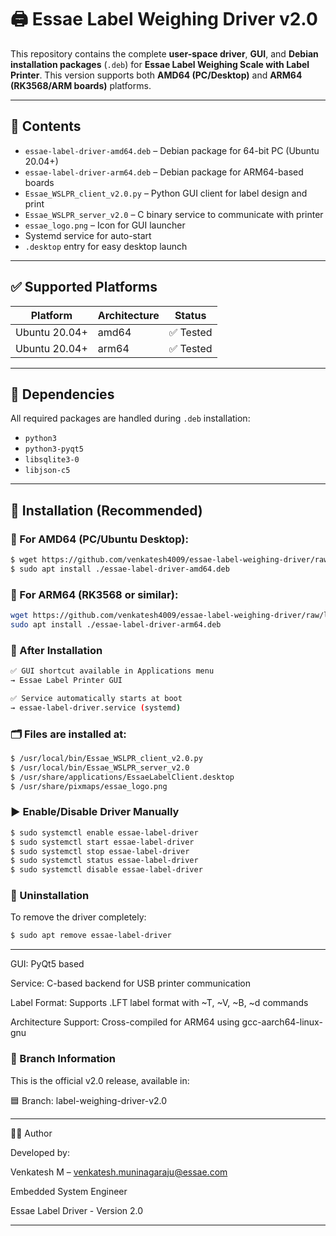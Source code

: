 # 🖨️ Essae Label Weighing Driver v2.0

This repository contains the complete **user-space driver**, **GUI**, and **Debian installation packages** (`.deb`) for **Essae Label Weighing Scale with Label Printer**. This version supports both **AMD64 (PC/Desktop)** and **ARM64 (RK3568/ARM boards)** platforms.

---

## 📂 Contents

- `essae-label-driver-amd64.deb` – Debian package for 64-bit PC (Ubuntu 20.04+)
- `essae-label-driver-arm64.deb` – Debian package for ARM64-based boards
- `Essae_WSLPR_client_v2.0.py` – Python GUI client for label design and print
- `Essae_WSLPR_server_v2.0` – C binary service to communicate with printer
- `essae_logo.png` – Icon for GUI launcher
- Systemd service for auto-start
- `.desktop` entry for easy desktop launch

---

## ✅ Supported Platforms

| Platform         | Architecture | Status      |
|------------------|--------------|-------------|
| Ubuntu 20.04+    | amd64        | ✅ Tested   |
| Ubuntu 20.04+    | arm64        | ✅ Tested   |

---

## 🔧 Dependencies

All required packages are handled during `.deb` installation:
- `python3`
- `python3-pyqt5`
- `libsqlite3-0`
- `libjson-c5`

---

## 💾 Installation (Recommended)

### 🔹 For **AMD64** (PC/Ubuntu Desktop):

```bash
$ wget https://github.com/venkatesh4009/essae-label-weighing-driver/raw/label-weighing-driver-v2.0/essae-label-driver-amd64.deb
$ sudo apt install ./essae-label-driver-amd64.deb
```

### 🔹 For ARM64 (RK3568 or similar):
```bash
wget https://github.com/venkatesh4009/essae-label-weighing-driver/raw/label-weighing-driver-v2.0/essae-label-driver-arm64.deb
sudo apt install ./essae-label-driver-arm64.deb
```

### 🚀 After Installation
```bash
✅ GUI shortcut available in Applications menu
→ Essae Label Printer GUI

✅ Service automatically starts at boot
→ essae-label-driver.service (systemd)
```

### 🗂️ Files are installed at:

```bash
$ /usr/local/bin/Essae_WSLPR_client_v2.0.py
$ /usr/local/bin/Essae_WSLPR_server_v2.0
$ /usr/share/applications/EssaeLabelClient.desktop
$ /usr/share/pixmaps/essae_logo.png
```

### ▶️ Enable/Disable Driver Manually
```bash
$ sudo systemctl enable essae-label-driver
$ sudo systemctl start essae-label-driver
$ sudo systemctl stop essae-label-driver
$ sudo systemctl status essae-label-driver
$ sudo systemctl disable essae-label-driver

```
### 🔄 Uninstallation
To remove the driver completely:
```bash
$ sudo apt remove essae-label-driver
```

---
GUI: PyQt5 based

Service: C-based backend for USB printer communication

Label Format: Supports .LFT label format with ~T, ~V, ~B, ~d commands

Architecture Support: Cross-compiled for ARM64 using gcc-aarch64-linux-gnu

### 📁 Branch Information
This is the official v2.0 release, available in:

🟦 Branch: label-weighing-driver-v2.0

---

👨‍💼 Author

Developed by:

Venkatesh M – venkatesh.muninagaraju@essae.com

Embedded System Engineer

Essae Label Driver - Version 2.0

---
